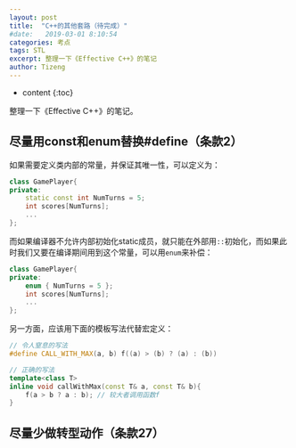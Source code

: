 ```yaml
---
layout: post
title:  "C++的其他套路（待完成）"
#date:   2019-03-01 8:10:54
categories: 考点
tags: STL
excerpt: 整理一下《Effective C++》的笔记
author: Tizeng
---
```


* content
{:toc}

整理一下《Effective C++》的笔记。

## 尽量用const和enum替换#define（条款2）

如果需要定义类内部的常量，并保证其唯一性，可以定义为：

```c++
class GamePlayer{
private:
    static const int NumTurns = 5;
    int scores[NumTurns];
    ...
};
```

而如果编译器不允许内部初始化static成员，就只能在外部用`::`初始化，而如果此时我们又要在编译期间用到这个常量，可以用`enum`来补偿：

```c++
class GamePlayer{
private:
    enum { NumTurns = 5 };
    int scores[NumTurns];
    ...
};
```

另一方面，应该用下面的模板写法代替宏定义：

```c++
// 令人窒息的写法
#define CALL_WITH_MAX(a, b) f((a) > (b) ? (a) : (b))

// 正确的写法
template<class T>
inline void callWithMax(const T& a, const T& b){
    f(a > b ? a : b); // 较大者调用函数f
}
```

## 尽量少做转型动作（条款27）

